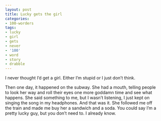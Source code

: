 ```yaml
---
layout: post
title: Lucky gets the girl
categories:
- 100-worders
tags:
- lucky
- girl
- gets
- never
- '100'
- word
- story
- drabble
---
```

I never thought I’d get a girl. Either I’m stupid or I just don’t think.

Then one day, it happened on the subway. She had a mouth, telling people to look her way and roll their eyes one more goddamn time and see what happens.
She said something to me, but I wasn’t listening, I just kept on singing the song in my headphones.
And that was it. She followed me off the train and made me buy her a sandwich and a soda.
You could say I’m a pretty lucky guy, but you don’t need to. I already know.
